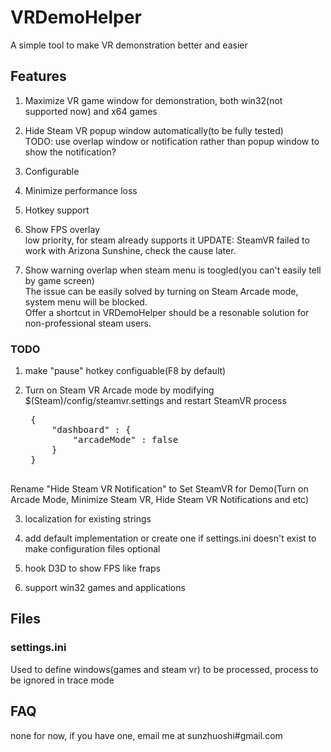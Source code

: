 # VRDemoHelper
A simple tool to make VR demonstration better and easier

## Features
1. Maximize VR game window for demonstration, both win32(not supported now) and x64 games  

2. Hide Steam VR popup window automatically(to be fully tested)  
TODO: use overlap window or notification rather than popup window to show the notification?

3. Configurable

4. Minimize performance loss

5. Hotkey support 

6. Show FPS overlay  
low priority, for steam already supports it
UPDATE: SteamVR failed to work with Arizona Sunshine, check the cause later.

7. Show warning overlap when steam menu is toogled(you can't easily tell by game screen)  
The issue can be easily solved by turning on Steam Arcade mode, system menu will be blocked.  
Offer a shortcut in VRDemoHelper should be a resonable solution for non-professional steam users.
### TODO 
1. make "pause" hotkey configuable(F8 by default)

2. Turn on Steam VR Arcade mode by modifying $(Steam)/config/steamvr.settings and restart SteamVR process   
	
	<pre>
	{
   		"dashboard" : {
      		"arcadeMode" : false
   		}
	}
	</pre>
Rename "Hide Steam VR Notification" to Set SteamVR for Demo(Turn on Arcade Mode, Minimize Steam VR, Hide Steam VR Notifications and etc)  

3. localization for existing strings

4. add default implementation or create one if settings.ini doesn't exist to make configuration files optional  
   
5. hook D3D to show FPS like fraps

6. support win32 games and applications

## Files
### settings.ini  
Used to define windows(games and steam vr) to be processed, process to be ignored in trace mode

## FAQ
none for now, if you have one, email me at sunzhuoshi#gmail.com